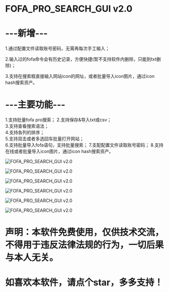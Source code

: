 # FOFA_PRO_SEARCH_GUI v2.0


# ---新增---  
1.通过配置文件读取账号密码，无需再每次手工输入； 

2.输入过的fofa命令会有历史记录，方便快捷(暂不支持软件内删除，只能到txt删除)； 

3.支持在搜索框直接输入网站icon的网址，或者批量导入icon图片，通过icon hash搜索资产。

# ---主要功能---  
1.支持批量fofa pro搜索； 
2.支持保存&导入txt或csv；   
3.支持查看搜索语法；   
4.支持各列的排序；   
5.支持双击或者多选回车批量打开网站；   
6.支持批量导入fofa语句，支持批量搜索； 
7.支配配置文件读取账号密码； 
8.支持在线或者批量导入icon图片，通过icon hash搜索资产。  

![FOFA_PRO_SEARCH_GUI v2.0](https://github.com/WilliamL71Oi/FOFA_PRO_GUI/blob/master/fofa%E6%B2%99%E7%AE%B1.png) 

![FOFA_PRO_SEARCH_GUI v2.0](https://github.com/WilliamL71Oi/FOFA_PRO_GUI/blob/master/Debug%E5%90%8E%E5%8F%B0.png) 

![FOFA_PRO_SEARCH_GUI v2.0](https://github.com/WilliamL71Oi/FOFA_PRO_GUI/blob/master/fofa%E6%90%9C%E7%B4%A2%E8%AF%AD%E6%B3%95%E5%8F%82%E8%80%83.png) 

![FOFA_PRO_SEARCH_GUI v2.0](https://github.com/WilliamL71Oi/FOFA_PRO_GUI/blob/master/fofa%E8%AF%B4%E6%98%8E1.png) 

![FOFA_PRO_SEARCH_GUI v2.0](https://github.com/WilliamL71Oi/FOFA_PRO_GUI/blob/master/%E6%89%B9%E9%87%8F%E5%AF%BC%E5%85%A5fofa%E6%90%9C%E7%B4%A2%E8%AF%AD%E6%B3%95.png) 

![FOFA_PRO_SEARCH_GUI v2.0](https://github.com/WilliamL71Oi/FOFA_PRO_GUI/blob/master/icon%20hash%E6%90%9C%E7%B4%A2.png) 

# 声明：本软件免费使用，仅供技术交流，不得用于违反法律法规的行为，一切后果与本人无关。  
# 如喜欢本软件，请点个star，多多支持！
